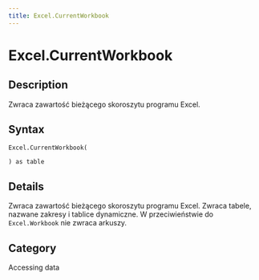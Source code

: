 ```yaml
---
title: Excel.CurrentWorkbook
---
```


# Excel.CurrentWorkbook


## Description

Zwraca zawartość bieżącego skoroszytu programu Excel.


## Syntax

```powerquery
Excel.CurrentWorkbook(

) as table
```


## Details

Zwraca zawartość bieżącego skoroszytu programu Excel. Zwraca tabele, nazwane zakresy i tablice dynamiczne. W przeciwieństwie do <code>Excel.Workbook</code> nie zwraca arkuszy.



## Category
Accessing data
